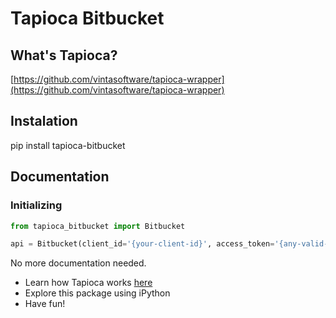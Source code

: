 # Tapioca Bitbucket

## What's Tapioca?

[https://github.com/vintasoftware/tapioca-wrapper](https://github.com/vintasoftware/tapioca-wrapper)

## Instalation

pip install tapioca-bitbucket

## Documentation

### Initializing

``` python
from tapioca_bitbucket import Bitbucket

api = Bitbucket(client_id='{your-client-id}', access_token='{any-valid-access-token}')
```

No more documentation needed.

- Learn how Tapioca works [here](https://github.com/vintasoftware/tapioca-wrapper)
- Explore this package using iPython
- Have fun!
